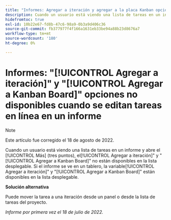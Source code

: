 ```yaml
---
title: "Informes: Agregar a iteración y agregar a la placa Kanban opciones no disponibles al editar tareas en línea en un informe"
description: Cuando un usuario está viendo una lista de tareas en un informe y abre el [!UICONTROL Más] (tres puntos), la variable [!UICONTROL Agregar a iteración] y [!UICONTROL Agregar a Kanban Board] no están disponibles en la lista desplegable . Si el informe se ve en un tablero, la variable [!UICONTROL Agregar a iteración] y [!UICONTROL Agregar a Kanban Board] están disponibles en la lista desplegable .
hidefromtoc: true
exl-id: 10b22e67-fd8b-47c6-98a9-0b3a9d406c36
source-git-commit: fb377977f4f166a1631eb33be94a88b23d8676a7
workflow-type: tm+mt
source-wordcount: '180'
ht-degree: 0%

---
```



# Informes: &quot;[!UICONTROL Agregar a iteración]&quot; y &quot;[!UICONTROL Agregar a Kanban Board]&quot; opciones no disponibles cuando se editan tareas en línea en un informe

>[!NOTE]
>
>Este artículo fue corregido el 18 de agosto de 2022.

Cuando un usuario está viendo una lista de tareas en un informe y abre el [!UICONTROL Más] (tres puntos), el[!UICONTROL Agregar a iteración]&quot; y &quot;[!UICONTROL Agregar a Kanban Board]&quot; no están disponibles en la lista desplegable. Si el informe se ve en un tablero, la variable[!UICONTROL Agregar a iteración]&quot; y &quot;[!UICONTROL Agregar a Kanban Board]&quot; están disponibles en la lista desplegable.

**Solución alternativa**

Puede mover la tarea a una iteración desde un panel o desde la lista de tareas del proyecto.

_Informe por primera vez el 18 de julio de 2022._
